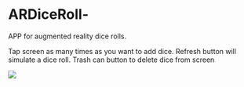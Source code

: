 # ARDiceRoll-
APP for augmented reality dice rolls. 


Tap screen as many times as you want to add dice. Refresh button will simulate a dice roll. 
Trash can button to delete dice from screen 

![](2021-01-2923.21.28.gif)
